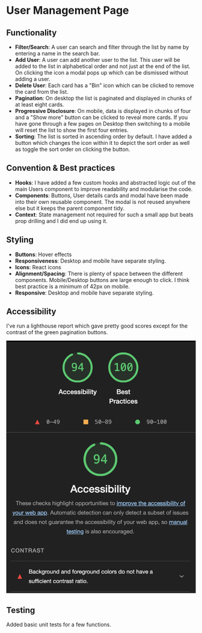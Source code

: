# User Management Page

## Functionality

- **Filter/Search**: A user can search and filter through the list by name by entering a name in the search bar.
- **Add User**: A user can add another user to the list. This user will be added to the list in alphabetical order and not just at the end of the list. On clicking the icon a modal pops up which can be dismissed without adding a user.
- **Delete User**: Each card has a "Bin" icon which can be clicked to remove the card from the list.
- **Pagination**: On desktop the list is paginated and displayed in chunks of at least eight cards.
- **Progressive Disclosure**: On mobile, data is displayed in chunks of four and a "Show more" button can be clicked to reveal more cards. If you have gone through a few pages on Desktop then switching to a mobile will reset the list to show the first four entries.
- **Sorting**: The list is sorted in ascending order by default. I have added a button which changes the icon within it to depict the sort order as well as toggle the sort order on clicking the button.

## Convention & Best practices

- **Hooks**: I have added a few custom hooks and abstracted logic out of the main Users component to improve readability and modularise the code.
- **Components**: Buttons, User details cards and modal have been made into their own reusable component. The modal is not reused anywhere else but it keeps the parent component tidy.
- **Context**: State management not required for such a small app but beats prop drilling and I did end up using it.

## Styling

- **Buttons**: Hover effects
- **Responsiveness**: Desktop and mobile have separate styling.
- **Icons**: React icons
- **Alignment/Spacing**: There is plenty of space between the different components. Mobile/Desktop buttons are large enough to click. I think best practice is a minimum of 42px on mobile.
- **Responsive**: Desktop and mobile have separate styling.

## Accessibility

I've run a lighthouse report which gave pretty good scores except for the contrast of the green pagination buttons.

![alt text](image.png)

## Testing

Added basic unit tests for a few functions. 

